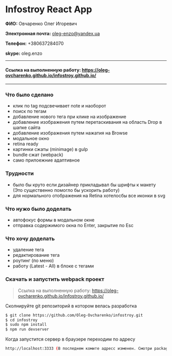 # Infostroy React App

**ФИО:** Овчаренко Олег Игоревич

**Электронная почта:** oleg-enzo@yandex.ua

**Телефон:** +380637284070

**skype:** oleg.enzo

***
#### Ссылка на выполненную работу: https://oleg-ovcharenko.github.io/infostroy.github.io/
***

### Что было сделано
  - клик по tag подсвечивает note и наоборот
  - поиск по тегам
  - добавление нового тега при клике на изображение
  - добавление изображения путем перетаскивания на область Drop в шапке сайта
  - добавление изображения путем нажатия на Browse
  - модальное окно
  - retina ready
  - картинки сжаты (minimage) в gulp
  - bundle сжат (webpack)
  - само прилоежние адаптивное

### Трудности 
  - было бы круто если дизайнер прикладывал бы шрифты к макету (Это существенно помогло бы ускорить работу)
  - для нормального отображения на Retina хотелосбы все иконки в svg

### Что нужо было доделать
  - автофокус формы в модальном окне
  - отправка содержимого окна по Enter, закрытие по Esc

### Что хочу доделать
  - удаление тега
  - редактирование тега
  - роутинг (по меню)
  - работу (Latest - All) в блоке с тегами

### Скачать и запустить webpack проект

>Ссылка на выполненную работу: https://oleg-ovcharenko.github.io/infostroy.github.io/

Сколнируйте git репозиторий в котором велась разработка
```sh
$ git clone https://github.com/Oleg-Ovcharenko/infostroy.git
$ cd infostroy
$ sudo npm install
$ npm run devserver
```

Когда запустится сервер в браузере переходим по адресу
```sh
http://localhost:3333 (В последнем комите адресс изменен. Смотри package.json)
```
